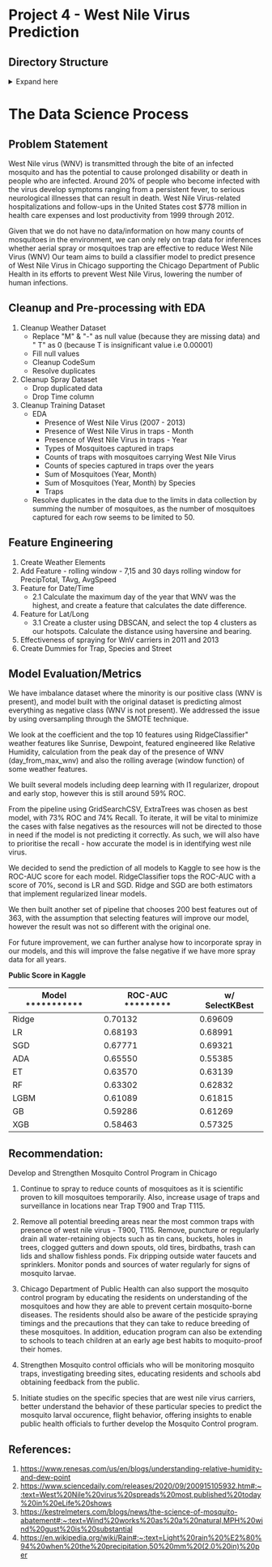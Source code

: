 # Project 4 - West Nile Virus Prediction 

## Directory Structure
<details>
  <summary>Expand here</summary>

```
West Nile prediction
|__ codes
|   |__    01_Data_Cleaning.ipynb
|   |__    02_Feature_Engineering.ipynb
|   |__    03_Model.ipynb
|__ datasets
|   |__    train.csv
|   |__    test.csv   
|   |__    weather.csv 
|   |__    spray.csv 
|__ README.md
|__ requirement.txt
|__ Project4_presentation.pdf
```
</details>

# The Data Science Process

## Problem Statement

West Nile virus (WNV) is transmitted through the bite of an infected mosquito and has the potential to cause prolonged disability or death in people who are infected. 
Around 20% of people who become infected with the virus develop symptoms ranging from a persistent fever, to serious neurological illnesses that can result in death. 
West Nile Virus-related hospitalizations and follow-ups in the United States cost $778 million in health care expenses and lost productivity from 1999 through 2012.

Given that we do not have no data/information on how many counts of mosquitoes in the environment, we can only rely on trap data for inferences whether aerial spray or mosquitoes trap are effective to reduce West Nile Virus (WNV)
Our team aims to build a classifier model to predict presence of West Nile Virus in Chicago supporting the Chicago Department of Public Health in its efforts to prevent West Nile Virus, lowering 
the number of human infections. 

## Cleanup and Pre-processing with EDA

1. Cleanup Weather Dataset
    - Replace "M" & "-" as null value (because they are missing data) and "  T" as 0 (because T is insignificant value i.e 0.00001)
    - Fill null values
    - Cleanup CodeSum
    - Resolve duplicates 
2. Cleanup Spray Dataset
    - Drop duplicated data
    - Drop Time column
3. Cleanup Training Dataset
    - EDA
        - Presence of West Nile Virus (2007 - 2013)
        - Presence of West Nile Virus in traps - Month
        - Presence of West Nile Virus in traps - Year
        - Types of Mosquitoes captured in traps
        - Counts of traps with mosquitoes carrying West Nile Virus
        - Counts of species captured in traps over the years
        - Sum of Mosquitoes (Year, Month)
        - Sum of Mosquitoes (Year, Month) by Species
        - Traps
    - Resolve duplicates in the data due to the limits in data collection by summing the number of mosquitoes, as the number of mosquitoes captured for each row seems to be limited to 50. 
        

## Feature Engineering
1. Create Weather Elements
2. Add Feature  - rolling window
        - 7,15 and 30 days rolling window for PrecipTotal, TAvg, AvgSpeed
2. Feature for Date/Time
    - 2.1 Calculate the maximum day of the year that WNV was the highest, and create a feature that calculates the date difference.
3. Feature for Lat/Long
    - 3.1  Create a cluster using DBSCAN, and select the top 4 clusters as our hotspots. Calculate the distance using haversine and bearing.
4. Effectiveness of spraying for WnV carriers in 2011 and 2013
5. Create Dummies for Trap, Species and Street


## Model Evaluation/Metrics

We have imbalance dataset where the minority is our positive class (WNV is present), and model built with the original dataset is predicting almost everything as negative class (WNV is not present). We addressed the issue by using oversampling through the SMOTE technique.

We look at the coefficient and the top 10 features using RidgeClassifier" weather features like Sunrise, Dewpoint,  featured engineered like Relative Humidity, calculation from the peak day of the presence of WNV  (day_from_max_wnv) and also the rolling average (window function) of some weather features. 

We built several models including deep learning with l1 regularizer, dropout and early stop, however this is still around 59% ROC.

From the pipeline using GridSearchCSV, ExtraTrees was chosen as best model, with 73% ROC and 74% Recall. To iterate, it will be vital to minimize the cases with false negatives as the resources will not be directed to those in need if the model is not predicting it correctly. As such, we will also have to prioritise the recall - how accurate the model is in identifying west nile virus.

We decided to send the prediction of all models to Kaggle to see how is the ROC-AUC score for each model.
RidgeClassifier tops the ROC-AUC with a score of 70%, second is LR and SGD. Ridge and SGD are both estimators that implement regularized linear models.

We then built another set of pipeline that chooses 200 best features out of 363, with the assumption that selecting features will improve our model, however the result was not so different with  the original one.

For future improvement, we can further analyse how to incorporate spray in our models, and this will improve the false negative if we have more spray data for all years.

**Public Score in Kaggle**

| Model *********** | ROC-AUC *********| w/ SelectKBest |
| ----------------- | ---------------- | --------------|
| Ridge             |0.70132            |0.69609       |
| LR                |0.68193            |0.68991       |
| SGD               |0.67771            |0.69321       |
| ADA               |0.65550            |0.55385       |
| ET                |0.63570            |0.63139       |
| RF                |0.63302            |0.62832       |
| LGBM              | 0.61089           |0.61815       |
| GB                |0.59286            |0.61269       |
| XGB               |0.58463            |0.57325       |


## Recommendation:

Develop and Strengthen Mosquito Control Program in Chicago

1) Continue to spray to reduce counts of mosquitoes as it is scientific proven to kill mosquitoes temporarily. Also, increase usage of traps and surveillance in locations near Trap T900 and Trap T115.

2) Remove all potential breeding areas near the most common traps with presence of west nile virus - T900, T115.
Remove, puncture or regularly drain all water-retaining objects such as tin cans, buckets, holes in trees, clogged gutters and down spouts, old tires, birdbaths, trash can lids and shallow fishless ponds. 
Fix dripping outside water faucets and sprinklers.  Monitor ponds and sources of water regularly for signs of mosquito larvae.

3) Chicago Department of Public Health can also support the mosquito control program by educating the residents on understanding of the mosquitoes and how they are able to prevent certain mosquito-borne diseases. 
The residents should also be aware of the pesticide spraying timings and the precautions that they can take to reduce breeding of these mosquitoes. In addition, education program can also be extending to schools to teach 
children at an early age best habits to moquito-proof their homes.

4) Strengthen Mosquito control officials who will be monitoring mosquito traps, investigating breeding sites, educating residents and schools abd obtaining feedback from the public.

5) Initiate studies on the specific species that are west nile virus carriers, better understand the behavior of these particular species to predict the mosquito larval occurence, flight behavior, offering insights to 
enable public health officials to further develop the Mosquito Control program.

## References:

1.  https://www.renesas.com/us/en/blogs/understanding-relative-humidity-and-dew-point
2.  https://www.sciencedaily.com/releases/2020/09/200915105932.htm#:~:text=West%20Nile%20virus%20spreads%20most,published%20today%20in%20eLife%20shows
3.  https://kestrelmeters.com/blogs/news/the-science-of-mosquito-abatement#:~:text=Wind%20works%20as%20a%20natural,MPH%20wind%20gust%20is%20substantial
4.  https://en.wikipedia.org/wiki/Rain#:~:text=Light%20rain%20%E2%80%94%20when%20the%20precipitation,50%20mm%20(2.0%20in)%20per